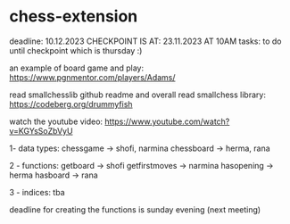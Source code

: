 # chess-extension

deadline: 10.12.2023
CHECKPOINT IS AT: 23.11.2023 AT 10AM
tasks: to do until checkpoint which is thursday :)

an example of board game and play:
https://www.pgnmentor.com/players/Adams/

read smallchesslib github readme and overall read smallchess library:
https://codeberg.org/drummyfish

watch the youtube video: 
https://www.youtube.com/watch?v=KGYsSoZbVyU

1- data types:
chessgame -> shofi, narmina
chessboard -> herma, rana

2 - functions:
getboard -> shofi
getfirstmoves -> narmina
hasopening -> herma
hasboard -> rana

3 - indices:
tba

deadline for creating the functions is sunday evening (next meeting)
 

